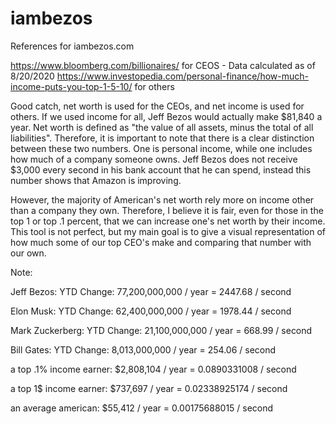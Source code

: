 # iambezos
References for iambezos.com

https://www.bloomberg.com/billionaires/ for CEOS - Data calculated as of 8/20/2020
https://www.investopedia.com/personal-finance/how-much-income-puts-you-top-1-5-10/ for others

Good catch, net worth is used for the CEOs, and net income is used for others. If we used income for all, Jeff Bezos would actually make $81,840 a year. Net worth is defined as "the value of all assets, minus the total of all liabilities". Therefore, it is important to note that there is a clear distinction between these two numbers. One is personal income, while one includes how much of a company someone owns. Jeff Bezos does not receive $3,000 every second in his bank account that he can spend, instead this number shows that Amazon is improving.

However, the majority of American's net worth rely more on income other than a company they own. Therefore, I believe it is fair, even for those in the top 1 or top .1 percent, that we can increase one's net worth by their income. This tool is not perfect, but my main goal is to give a visual representation of how much some of our top CEO's make and comparing that number with our own.

Note:

Jeff Bezos:
YTD Change: 77,200,000,000 / year
= 2447.68 / second

Elon Musk:
YTD Change: 62,400,000,000 / year
= 1978.44 / second

Mark Zuckerberg:
YTD Change: 21,100,000,000 / year
= 668.99 / second

Bill Gates:
YTD Change: 8,013,000,000 / year
= 254.06 / second

a top .1% income earner:
$2,808,104 / year
= 0.0890331008 / second

a top 1$ income earner:
$737,697 / year
= 0.02338925174 / second

an average american:
$55,412 / year
= 0.00175688015 / second
